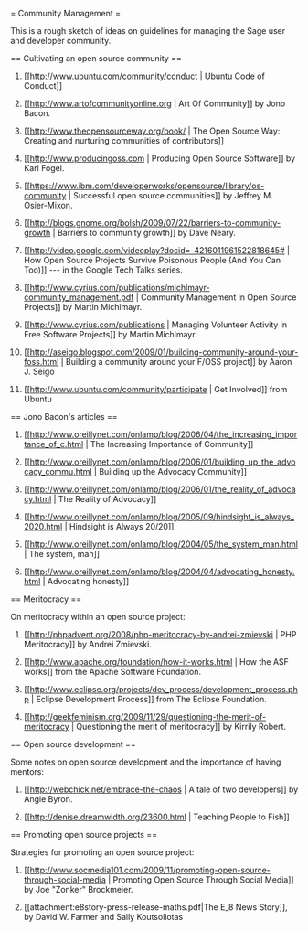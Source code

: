 = Community Management =

This is a rough sketch of ideas on guidelines for managing the Sage user and developer community.


== Cultivating an open source community ==

 1. [[http://www.ubuntu.com/community/conduct | Ubuntu Code of Conduct]]

 1. [[http://www.artofcommunityonline.org | Art Of Community]] by Jono Bacon.
 
 1. [[http://www.theopensourceway.org/book/ | The Open Source Way: Creating and nurturing communities of contributors]]

 1. [[http://www.producingoss.com | Producing Open Source Software]] by Karl Fogel.

 1. [[https://www.ibm.com/developerworks/opensource/library/os-community | Successful open source communities]] by Jeffrey M. Osier-Mixon.
 
 1. [[http://blogs.gnome.org/bolsh/2009/07/22/barriers-to-community-growth | Barriers to community growth]] by Dave Neary.
 
 1. [[http://video.google.com/videoplay?docid=-4216011961522818645# | How Open Source Projects Survive Poisonous People (And You Can Too)]] --- in the Google Tech Talks series.
 
 1. [[http://www.cyrius.com/publications/michlmayr-community_management.pdf | Community Management in Open Source Projects]] by Martin Michlmayr.
 
 1. [[http://www.cyrius.com/publications | Managing Volunteer Activity in Free Software Projects]] by Martin Michlmayr.

 1. [[http://aseigo.blogspot.com/2009/01/building-community-around-your-foss.html | Building a community around your F/OSS project]] by Aaron J. Seigo

 1. [[http://www.ubuntu.com/community/participate | Get Involved]] from Ubuntu


== Jono Bacon's articles ==

 1. [[http://www.oreillynet.com/onlamp/blog/2006/04/the_increasing_importance_of_c.html | The Increasing Importance of Community]]

 1. [[http://www.oreillynet.com/onlamp/blog/2006/01/building_up_the_advocacy_commu.html | Building up the Advocacy Community]]

 1. [[http://www.oreillynet.com/onlamp/blog/2006/01/the_reality_of_advocacy.html | The Reality of Advocacy]]

 1. [[http://www.oreillynet.com/onlamp/blog/2005/09/hindsight_is_always_2020.html | Hindsight is Always 20/20]]

 1. [[http://www.oreillynet.com/onlamp/blog/2004/05/the_system_man.html | The system, man]]

 1. [[http://www.oreillynet.com/onlamp/blog/2004/04/advocating_honesty.html | Advocating honesty]]


== Meritocracy ==

On meritocracy within an open source project:

 1. [[http://phpadvent.org/2008/php-meritocracy-by-andrei-zmievski | PHP Meritocracy]] by Andrei Zmievski.
 
 1. [[http://www.apache.org/foundation/how-it-works.html | How the ASF works]] from the Apache Software Foundation.
 
 1. [[http://www.eclipse.org/projects/dev_process/development_process.php | Eclipse Development Process]] from The Eclipse Foundation.
 
 1. [[http://geekfeminism.org/2009/11/29/questioning-the-merit-of-meritocracy | Questioning the merit of meritocracy]] by Kirrily Robert.


== Open source development ==
 
Some notes on open source development and the importance of having mentors:

 1. [[http://webchick.net/embrace-the-chaos | A tale of two developers]] by Angie Byron.
 
 1. [[http://denise.dreamwidth.org/23600.html | Teaching People to Fish]]
 

== Promoting open source projects ==

Strategies for promoting an open source project:

 1. [[http://www.socmedia101.com/2009/11/promoting-open-source-through-social-media | Promoting Open Source Through Social Media]] by Joe "Zonker" Brockmeier.

 1. [[attachment:e8story-press-release-maths.pdf|The E_8 News Story]], by David W. Farmer and Sally Koutsoliotas
